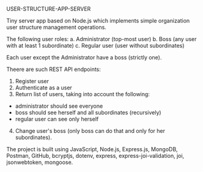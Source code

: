 USER-STRUCTURE-APP-SERVER

Tiny server app based on Node.js which implements simple organization user structure management operations.

The following user roles:
a. Administrator (top-most user)
b. Boss (any user with at least 1 subordinate)
c. Regular user (user without subordinates)

Each user except the Administrator have a boss (strictly one).

Theere are such REST API endpoints:
1. Register user
2. Authenticate as a user
3. Return list of users, taking into account the following:
- administrator should see everyone
- boss should see herself and all subordinates (recursively)
- regular user can see only herself
4. Change user's boss (only boss can do that and only for her subordinates).

The project is built using JavaScript, Node.js, Express.js, MongoDB, Postman, GitHub, bcryptjs, dotenv, express, 
express-joi-validation, joi, jsonwebtoken, mongoose.
